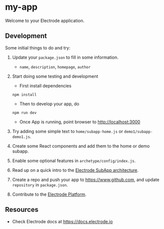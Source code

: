 # my-app

Welcome to your Electrode application.

## Development

Some initial things to do and try:

1. Update your `package.json` to fill in some information.

   - `name`, `description`, `homepage`, `author`

2. Start doing some testing and development

   - First install dependencies

   ```
   npm install
   ```

   - Then to develop your app, do

   ```
   npm run dev
   ```

   - Once App is running, point browser to <http://localhost:3000>

3. Try adding some simple text to `home/subapp-home.js` or `demo1/subapp-demo1.js`.

4. Create some React components and add them to the home or demo subapp.

5. Enable some optional features in `archetype/config/index.js`.

6. Read up on a quick intro to the [Electrode SubApp architecture](https://github.com/electrode-io/electrode/blob/master/samples/poc-subapp/README.md).

7. Create a repo and push your app to <https://www.github.com>, and update `repository` in `package.json`.

8. Contribute to the [Electrode Platform](https://github.com/electrode-io/electrode/blob/master/CONTRIBUTING.md).

## Resources

- Check Electrode docs at <https://docs.electrode.io>
